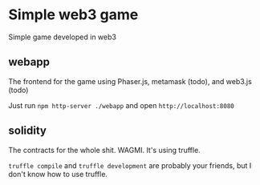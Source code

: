 # Simple web3 game
Simple game developed in web3

## webapp
The frontend for the game using Phaser.js, metamask (todo), and web3.js (todo)

Just run `npm http-server ./webapp` and open `http://localhost:8080`

## solidity
The contracts for the whole shit. WAGMI. It's using truffle.

`truffle compile` and `truffle development` are probably your friends, but I don't know how to use truffle.